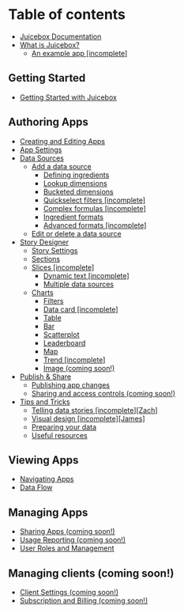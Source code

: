 # Table of contents

* [Juicebox Documentation](README.md)
* [What is Juicebox?](what-is-juicebox/README.md)
  * [An example app \[incomplete\]](what-is-juicebox/example-app-world-happiness.md)

## Getting Started

* [Getting Started with Juicebox](getting-started/intro-to-juicebox.md)

## Authoring Apps

* [Creating and Editing Apps](authoring-apps/creating-and-editing.md)
* [App Settings](authoring-apps/app-settings.md)
* [Data Sources](authoring-apps/data-sources/README.md)
  * [Add a data source](authoring-apps/data-sources/add-a-data-source/README.md)
    * [Defining ingredients](authoring-apps/data-sources/add-a-data-source/defining-ingredients.md)
    * [Lookup dimensions](authoring-apps/data-sources/add-a-data-source/lookup-dimensions.md)
    * [Bucketed dimensions](authoring-apps/data-sources/add-a-data-source/bucketed-dimensions.md)
    * [Quickselect filters \[incomplete\]](authoring-apps/data-sources/add-a-data-source/quickselect-filters-incomplete.md)
    * [Complex formulas \[incomplete\]](authoring-apps/data-sources/add-a-data-source/complex-formulas-incomplete.md)
    * [Ingredient formats](authoring-apps/data-sources/add-a-data-source/ingredient-formats.md)
    * [Advanced formats \[incomplete\]](authoring-apps/data-sources/add-a-data-source/advanced-formats-incomplete.md)
  * [Edit or delete a data source](authoring-apps/data-sources/edit-a-data-source.md)
* [Story Designer](authoring-apps/story-designer/README.md)
  * [Story Settings](authoring-apps/story-designer/story-settings.md)
  * [Sections](authoring-apps/story-designer/sections.md)
  * [Slices \[incomplete\]](authoring-apps/story-designer/slices/README.md)
    * [Dynamic text \[incomplete\]](authoring-apps/story-designer/slices/dynamic-text.md)
    * [Multiple data sources](authoring-apps/story-designer/slices/working-with-multiple-data-sources.md)
  * [Charts](authoring-apps/story-designer/charts/README.md)
    * [Filters](authoring-apps/story-designer/charts/filters.md)
    * [Data card \[incomplete\]](authoring-apps/story-designer/charts/data-chooser.md)
    * [Table](authoring-apps/story-designer/charts/table.md)
    * [Bar](authoring-apps/story-designer/charts/ranked-list.md)
    * [Scatterplot](authoring-apps/story-designer/charts/nine-box-scatterplot.md)
    * [Leaderboard](authoring-apps/story-designer/charts/leaderboard.md)
    * [Map](authoring-apps/story-designer/charts/map.md)
    * [Trend \[incomplete\]](authoring-apps/story-designer/charts/trend.md)
    * [Image \(coming soon!\)](authoring-apps/story-designer/charts/image.md)
* [Publish & Share](authoring-apps/publish-and-share/README.md)
  * [Publishing app changes](authoring-apps/publish-and-share/publishing-app-changes.md)
  * [Sharing and access controls \(coming soon!\)](authoring-apps/publish-and-share/sharing-and-access-controls.md)
* [Tips and Tricks](authoring-apps/design-tips/README.md)
  * [Telling data stories \[incomplete\]\[Zach\]](authoring-apps/design-tips/telling-data-stories.md)
  * [Visual design \[incomplete\]\[James\]](authoring-apps/design-tips/visual-design.md)
  * [Preparing your data](authoring-apps/design-tips/preparing-your-data.md)
  * [Useful resources](authoring-apps/design-tips/useful-resources.md)

## Viewing Apps

* [Navigating Apps](viewing-apps/navigating-apps.md)
* [Data Flow](viewing-apps/data-flow.md)

## Managing Apps

* [Sharing Apps \(coming soon!\)](managing-apps/sharing-apps.md)
* [Usage Reporting \(coming soon!\)](managing-apps/usage-reporting.md)
* [User Roles and Management](managing-apps/user-management-and-roles.md)

## Managing clients \(coming soon!\) <a id="managing-clients"></a>

* [Client Settings \(coming soon!\)](managing-clients/settings.md)
* [Subscription and Billing \(coming soon!\)](managing-clients/untitled.md)

